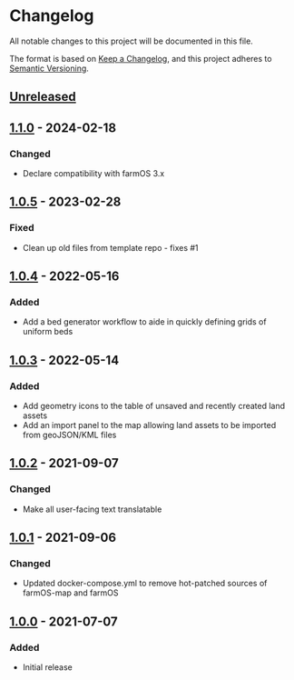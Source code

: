 # Changelog

All notable changes to this project will be documented in this file.

The format is based on [Keep a Changelog](https://keepachangelog.com/en/1.0.0/),
and this project adheres to [Semantic Versioning](https://semver.org/spec/v2.0.0.html).

## [Unreleased]

## [1.1.0] - 2024-02-18

### Changed

- Declare compatibility with farmOS 3.x

## [1.0.5] - 2023-02-28

### Fixed

- Clean up old files from template repo - fixes #1

## [1.0.4] - 2022-05-16

### Added

- Add a bed generator workflow to aide in quickly defining grids of uniform beds

## [1.0.3] - 2022-05-14

### Added

- Add geometry icons to the table of unsaved and recently created land assets
- Add an import panel to the map allowing land assets to be imported from geoJSON/KML files

## [1.0.2] - 2021-09-07

### Changed

- Make all user-facing text translatable

## [1.0.1] - 2021-09-06

### Changed

- Updated docker-compose.yml to remove hot-patched sources of farmOS-map and farmOS

## [1.0.0] - 2021-07-07

### Added

- Initial release

[unreleased]: https://github.com/symbioquine/farmOS_land_drawing_tool/compare/unbuilt-v1.1.0...HEAD
[1.1.0]: https://github.com/symbioquine/farmOS_land_drawing_tool/compare/unbuilt-v1.0.5...unbuilt-v1.1.0
[1.0.5]: https://github.com/symbioquine/farmOS_land_drawing_tool/compare/unbuilt-v1.0.4...unbuilt-v1.0.5
[1.0.4]: https://github.com/symbioquine/farmOS_land_drawing_tool/compare/unbuilt-v1.0.3...unbuilt-v1.0.4
[1.0.3]: https://github.com/symbioquine/farmOS_land_drawing_tool/compare/unbuilt-v1.0.2...unbuilt-v1.0.3
[1.0.2]: https://github.com/symbioquine/farmOS_land_drawing_tool/compare/unbuilt-v1.0.1...unbuilt-v1.0.2
[1.0.1]: https://github.com/symbioquine/farmOS_land_drawing_tool/compare/unbuilt-v1.0.0...unbuilt-v1.0.1
[1.0.0]: https://github.com/symbioquine/farmOS_land_drawing_tool/releases/tag/unbuilt-v1.0.0
